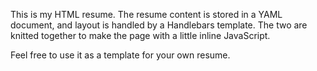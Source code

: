 This is my HTML resume. The resume content is stored in a YAML document, and layout is handled by a Handlebars template. The two are knitted together to make the page with a little inline JavaScript.

Feel free to use it as a template for your own resume.
